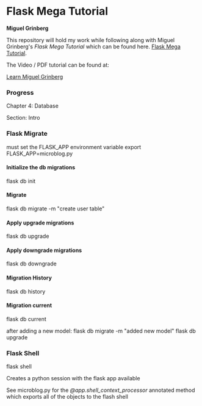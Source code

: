 
# Flask Mega Tutorial

**Miguel Grinberg**

This repository will hold my work while following along with Miguel Grinberg's *Flask Mega Tutorial* which can be found here. [Flask Mega Tutorial](https://blog.miguelgrinberg.com/post/the-flask-mega-tutorial-part-i-hello-world).

The Video / PDF tutorial can be found at:

[Learn Miguel Grinberg](https://learn.miguelgrinberg.com)



### Progress

Chapter 4: Database

Section: Intro


### Flask Migrate

must set the FLASK_APP environment variable
export FLASK_APP=microblog.py


#### Initialize the db migrations

flask db init


#### Migrate
flask db migrate -m "create user table"

#### Apply upgrade migrations
flask db upgrade

#### Apply downgrade migrations
flask db downgrade

#### Migration History
flask db history

#### Migration current
flask db current

after adding a new model:
flask db migrate -m "added new model"
flask db upgrade

### Flask Shell
flask shell

Creates a python session with the flask app available

See microblog.py for the *@app.shell_context_processor* annotated method which exports all of the objects to the flash shell




